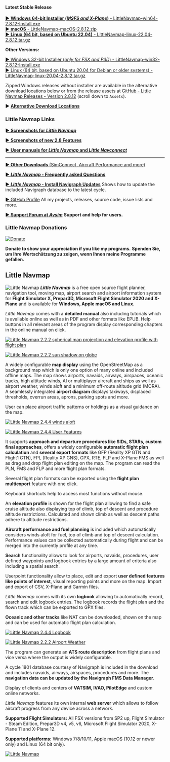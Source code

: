 #### Latest Stable Release

[**► Windows 64-bit Installer \(*MSFS and X-Plane*\)** - LittleNavmap-win64-2.8.12-Install.exe](https://github.com/albar965/littlenavmap/releases/download/v2.8.12/LittleNavmap-win64-2.8.12-Install.exe)<br/>
[**► macOS** - LittleNavmap-macOS-2.8.12.zip](https://github.com/albar965/littlenavmap/releases/download/v2.8.12/LittleNavmap-macOS-2.8.12.zip)<br/>
[**► Linux \(64 bit, based on Ubuntu 22.04\)** - LittleNavmap-linux-22.04-2.8.12.tar.gz](https://github.com/albar965/littlenavmap/releases/download/v2.8.12/LittleNavmap-linux-22.04-2.8.12.tar.gz)

**Other Versions:**

[► Windows 32-bit Installer \(*only for FSX and P3D*\) - LittleNavmap-win32-2.8.12-Install.exe](https://github.com/albar965/littlenavmap/releases/download/v2.8.12/LittleNavmap-win32-2.8.12-Install.exe)<br/>
[► Linux \(64 bit, based on Ubuntu 20.04 for Debian or older systems\) - LittleNavmap-linux-20.04-2.8.12.tar.gz](https://github.com/albar965/littlenavmap/releases/download/v2.8.12/LittleNavmap-linux-20.04-2.8.12.tar.gz)

Zipped Windows releases without installer are available in the alternative download locations below or from the release assets at [GitHub - Little Navmap Releases - Version 2.8.12](https://github.com/albar965/littlenavmap/releases/v2.8.12) \(scroll down to `Assets`\).

**► [Alternative Download Locations](https://albar965.github.io/downloads.html)**

### Little Navmap Links

[**► Screenshots for _Little Navmap_**](https://albar965.github.io/littlenavmapscreens.html)

[**► Screenshots of new 2.8 Features**](https://albar965.github.io/pages/28/littlenavmapscreens.html)


[**► User manuals for _Little Navmap_ and _Little Navconnect_**](https://albar965.github.io/manuals.html)

-----

[**► Other Downloads** (SimConnect, Aircraft Performance and more)](https://www.littlenavmap.org/downloads)

[**► _Little Navmap_ - Frequently asked Questions**](https://albar965.github.io/littlenavmap-faq.html)

[**► _Little Navmap_ - Install Navigraph Updates**](https://albar965.github.io/littlenavmap_navigraph.html) Shows how to update the included Navigraph database to the latest cycle.

[► GitHub Profile](https://github.com/albar965) All my projects, releases, source code, issue lists and more.

[**► Support Forum at _Avsim_**](https://www.avsim.com/forum/780-little-navmap-little-navconnect-little-logbook-support-forum) **Support and help for users.**

### Little Navmap Donations

[![Donate](https://albar965.github.io/assets/images/donate.png)](https://albar965.github.io/donate.html)

**Donate to show your appreciation if you like my programs.**
**Spenden Sie, um Ihre Wertschätzung zu zeigen, wenn Ihnen  meine Programme gefallen.**

## Little Navmap

![Little Navmap](https://albar965.github.io/assets/images/navroute.png) **_Little Navmap_** is a free open source flight planner, navigation tool, moving map,
airport search and airport information system for **Flight Simulator X, Prepar3D, Microsoft Flight Simulator 2020 and X-Plane** and is available for **Windows, Apple macOS and Linux**.

_Little Navmap_ comes with a **detailed manual** also including tutorials which is available online as well as in PDF and other formats like EPUB.
Help buttons in all relevant areas of the program display corresponding chapters in the online manual on click.

[![Little Navmap 2.2.2 spherical map projection and elevation profile with flight plan](https://albar965.github.io/assets/images/spherical_small.jpg)](https://albar965.github.io/assets/images/spherical.jpg)

[![Little Navmap 2.2.2 sun shadow on globe](https://albar965.github.io/assets/images/sunshadow_small.jpg)](https://albar965.github.io/assets/images/sunshadow.jpg)

A widely configurable **map display** using the OpenStreetMap as a background map which is only one
option of many online and included offline maps. The map shows airports, navaids, airways,
airspaces, oceanic tracks, high altitude winds, AI or multiplayer aircraft and ships as well as airport weather, winds aloft and a minimum off-route altitude grid (MORA). A seamlessly integrated **airport diagram** displays
taxiways, displaced thresholds, overrun areas, aprons, parking spots and more.

User can place airport traffic patterns or holdings as a visual guidance on the map.

[![Little Navmap 2.4.4 winds aloft](https://albar965.github.io/assets/images/user_features_small.jpg)](https://albar965.github.io/assets/images/user_features.jpg)

[![Little Navmap 2.4.4 User Features](https://albar965.github.io/assets/images/wind_small.jpg)](https://albar965.github.io/assets/images/wind.jpg)

It supports **approach and departure procedures like SIDs, STARs, custom final approaches**, offers a
widely configurable **automatic flight plan calculation** and **several export formats** like GFP \(Reality XP GTN
and Flight1 GTN\), FPL \(Reality XP GNS\), GPX, RTE, FLP and X-Plane FMS as well as drag and drop
flight plan editing on the map. The program can read the PLN, FMS and FLP and more flight plan formats.

Several flight plan formats can be exported using the **flight plan multiexport** feature with one click.

Keyboard shortcuts help to access most functions without mouse.

An **elevation profile** is shown for the flight plan allowing to find a safe cruise altitude also
displaying top of climb, top of descent and procedure altitude restrictions. Calculated and shown
climb as well as descent paths adhere to altitude restrictions.

**Aircraft performance and fuel planning** is included which automatically considers winds aloft for
fuel, top of climb and top of descent calculation. Performance values can be collected
automatically during flight and can be merged into the currently profile at any time.

**Search** functionality allows to look for airports, navaids, procedures, user defined waypoints and
logbook entries by a large amount of criteria also including a spatial search.

Userpoint functionality allow to place, edit and export **user defined features like points of
interest**, visual reporting points and more on the map. Import and export of CSV, X-Plane and Garmin
files.

_Little Navmap_ comes with its own **logbook** allowing to automatically record, search and edit
logbook entries. The logbook records the flight plan and the flown track which can be exported to
GPX files.

**Oceanic and other tracks** like NAT can be downloaded, shown on the map and can be used for
automatic flight plan calculation.

[![Little Navmap 2.4.4 Logbook](https://albar965.github.io/assets/images/logbook_small.jpg)](https://albar965.github.io/assets/images/logbook.jpg)

[![Little Navmap 2.2.2 Airport Weather](https://albar965.github.io/assets/images/airportweather_small.jpg)](https://albar965.github.io/assets/images/airportweather.jpg)

The program can generate an **ATS route description** from flight plans and vice versa where the output
is widely configurable.

A cycle 1801 database courtesy of Navigraph is included in the download and includes navaids,
airways, airspaces, procedures and more. The **navigation data can be updated by the Navigraph
FMS Data Manager**.

Display of clients and centers of **VATSIM, IVAO, PilotEdge** and custom online networks.

_Little Navmap_ features its own internal **web server** which allows to follow aircraft progress from
any device across a network.

**Supported Flight Simulators:** All FSX versions from SP2 up, Flight Simulator - Steam Edition,
Prepar3D v4, v5, v6, Microsoft Flight Simulator 2020, X-Plane 11 and X-Plane 12.

**Supported platforms:** Windows 7/8/10/11, Apple macOS \(10.12 or newer only\) and Linux \(64 bit only\).

[![Little Navmap](https://albar965.github.io/assets/images/Tipp_FSMagazin_D_Neu_2014_50.png)](https://www.facebook.com/FSMAGAZIN/posts/1349379408450042)
